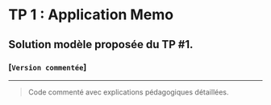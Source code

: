 # TP 1 : Application Memo
## Solution modèle proposée du TP #1.
### [`Version commentée`]

--- 

>Code commenté avec explications pédagogiques détaillées.